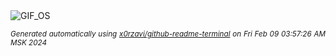 <div align="justify">
<picture>
    <source media="(prefers-color-scheme: dark)" srcset="https://i.ibb.co/vHYhnGd/output-gif.gif">
    <source media="(prefers-color-scheme: light)" srcset="https://i.ibb.co/vHYhnGd/output-gif.gif">
    <img alt="GIF_OS" src="https://i.ibb.co/vHYhnGd/output-gif.gif">
</picture>

<sub><i>Generated automatically using [x0rzavi/github-readme-terminal](https://github.com/x0rzavi/github-readme-terminal) on Fri Feb 09 03:57:26 AM MSK 2024</i></sub>

</div>

<!-- Image deletion URL: https://ibb.co/2yNS4QM/0c3faea4e885c829ef3d2834aaf0a0e4 -->